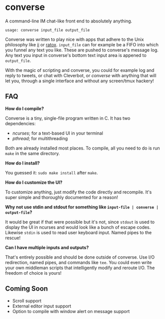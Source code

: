 converse
========

A command-line IM chat-like front end to absolutely anything.

`usage: converse input_file output_file`

Converse was written to play nice with apps that adhere to the Unix philosophy like [ii](http://tools.suckless.org/ii/) or [ratox](http://ratox.2f30.org/). `input_file` can for example be a FIFO into which you funnel any text you like. These are pushed to converse's message log. Any text you input in converse's bottom text input area is appened to `output_file`.

With the magic of scripting and converse, you could for example log and reply to tweets, or chat with Cleverbot, or *converse* with anything that will let you, through a single interface and without any screen/tmux hackery!


FAQ
---

**How do I compile?**

Converse is a tiny, single-file program written in C. It has two dependencies:

  - *ncurses*; for a text-based UI in your terminal
  - *pthread*; for multithreading

Both are already installed most places. To compile, all you need to do is run `make` in the same directory.

**How do I install?**

You guessed it: `sudo make install` after `make`.

**How do I customize the UI?**

To customize anything, just modify the code directly and recompile. It's super simple and thoroughly documented for a reason!

**Why not use stdin and stdout for something like `input-file | converse | output-file`?**

It would be great if that were possible but it's not, since `stdout` is used to display the UI in ncurses and would look like a bunch of escape codes. Likewise `stdin` is used to read user keyboard input. Named pipes to the rescue!

**Can I have multiple inputs and outputs?**

That's entirely possible and should be done outside of converse. Use I/O redirection, named pipes, and commands like `tee`. You could even write your own middleman scripts that intelligently modify and reroute I/O. The freedom of choice is yours!


Coming Soon
-----------

  - Scroll support
  - External editor input support
  - Option to compile with window alert on message support

<!-- vim: set wrap linebreak spell : -->
